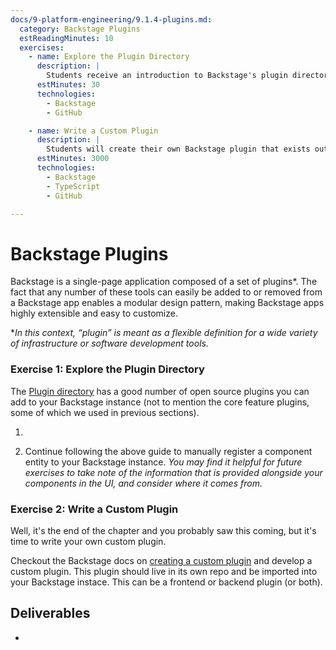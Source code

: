 ```yaml
---
docs/9-platform-engineering/9.1.4-plugins.md:
  category: Backstage Plugins
  estReadingMinutes: 10
  exercises:
    - name: Explore the Plugin Directory
      description: |
        Students receive an introduction to Backstage's plugin directory by adding a plugin from the directory to their Backstage instance.  They are encouraged to look through the plugin's source code and gain a basic understanding of how it works.
      estMinutes: 30
      technologies:
        - Backstage
        - GitHub

    - name: Write a Custom Plugin
      description: |
        Students will create their own Backstage plugin that exists outside of Backstage's repo so it can be easily imported into any Backstage instance.
      estMinutes: 3000
      technologies:
        - Backstage
        - TypeScript
        - GitHub

---
```


# Backstage Plugins

Backstage is a single-page application composed of a set of plugins*.    The fact that any number of these tools can easily be added to or removed from a Backstage app enables a modular design pattern, making Backstage apps highly extensible and easy to customize.

**In this context, “plugin” is meant as a flexible definition for a wide variety of infrastructure or software development tools.*

### Exercise 1: Explore the Plugin Directory

The [Plugin directory](https://backstage.io/plugins/) has a good number of open source plugins you can add to your Backstage instance (not to mention the core feature plugins, some of which we used in previous sections).

1.

2. Continue following the above guide to manually register a component entity to your Backstage instance.  *You may find it helpful for future exercises to take note of the information that is provided alongside your components in the UI, and consider where it comes from.*

### Exercise 2: Write a Custom Plugin

Well, it's the end of the chapter and you probably saw this coming, but it's time to write your own custom plugin.

Checkout the Backstage docs on [creating a custom plugin](https://backstage.io/docs/plugins/create-a-plugin/) and develop a custom plugin. This plugin should live in its own repo and be imported into your Backstage instace. This can be a frontend or backend plugin (or both).

## Deliverables

-
